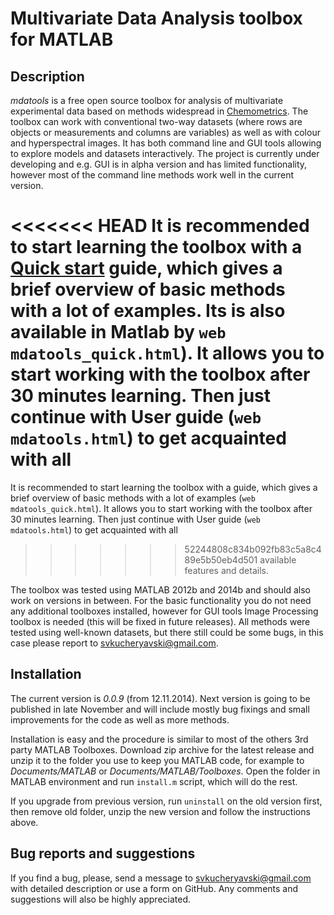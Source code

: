# Multivariate Data Analysis toolbox for MATLAB

## Description ##

_mdatools_ is a free open source toolbox for analysis of multivariate
experimental data based on methods widespread in [Chemometrics](http://en.wikipedia.org/wiki/Chemometrics).
The toolbox can work with conventional two-way datasets (where rows are objects or measurements and
columns are variables) as well as with colour and hyperspectral images. It has both command line
and GUI tools allowing to explore models and datasets interactively. The project is currently under
developing and e.g. GUI is in alpha version and has limited functionality, however most of the
command line methods work well in the current version.

<<<<<<< HEAD
It is recommended to start learning the toolbox with a [Quick start]() guide, which gives
a brief overview of basic methods with a lot of examples. Its is also available in Matlab by
`web mdatools_quick.html`). It allows you to start working with the toolbox after 30 minutes
learning. Then just continue with User guide (`web mdatools.html`) to get acquainted with all
=======
It is recommended to start learning the toolbox with a guide, which gives 
a brief overview of basic methods with a lot of examples (`web mdatools_quick.html`).
It allows you to start working with the toolbox after 30 minutes 
learning. Then just continue with User guide (`web mdatools.html`) to get acquainted with all 
>>>>>>> 52244808c834b092fb83c5a8c489e5b50eb4d501
available features and details.

The toolbox was tested using MATLAB 2012b and 2014b and should also work on
versions in between. For the basic functionality you do not need any additional toolboxes
installed, however for GUI tools Image Processing toolbox is needed (this will be fixed in future
releases). All methods were tested using well-known datasets, but there still could be some bugs,
in this case please report to <svkucheryavski@gmail.com>.


## Installation ##

The current version is _0.0.9_ (from 12.11.2014). Next version is going to be published in late
November and will include mostly bug fixings and small improvements for the code as well as
more methods.

Installation is easy and the procedure is similar to most of the others 3rd party MATLAB Toolboxes.
Download zip archive for the latest release and unzip it to the folder you use to keep you MATLAB code,
for example to _Documents/MATLAB_ or _Documents/MATLAB/Toolboxes_. Open the folder in MATLAB
environment and run `install.m` script, which will do the rest.

If you upgrade from previous version, run `uninstall` on the old version first, then remove old
folder, unzip the new version and follow the instructions above.

## Bug reports and suggestions ##

If you find a bug, please, send a message to [svkucheryavski@gmail.com](mailto:svkucheryavski@gmail.com)
with detailed description or use a form on GitHub. Any comments and suggestions will also be
highly appreciated.
